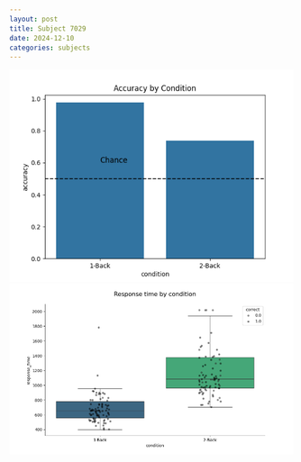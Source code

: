 ```yaml
---
layout: post
title: Subject 7029
date: 2024-12-10
categories: subjects
---
```


![](data/7029/run-25/7029_ATS_acc.png)
![](data/7029/run-25/7029_ATS_rt.png)
